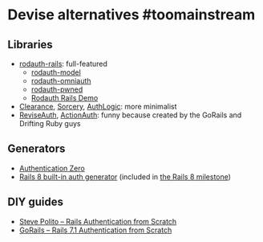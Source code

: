 # Devise alternatives #toomainstream

## Libraries

- [rodauth-rails](https://github.com/janko/rodauth-rails): full-featured
  - [rodauth-model](https://github.com/janko/rodauth-model)
  - [rodauth-omniauth](https://github.com/janko/rodauth-omniauth)
  - [rodauth-pwned](https://github.com/janko/rodauth-pwned)
  - [Rodauth Rails Demo](https://github.com/janko/rodauth-demo-rails)
- [Clearance](https://github.com/thoughtbot/clearance), [Sorcery](https://github.com/Sorcery/sorcery), [AuthLogic](http://AuthLogic): more minimalist
- [ReviseAuth](https://github.com/excid3/revise_auth), [ActionAuth](https://github.com/kobaltz/action_auth): funny because created by the GoRails and Drifting Ruby guys

## Generators

- [Authentication Zero](https://github.com/lazaronixon/authentication-zero)
- [Rails 8 built-in auth generator](https://github.com/rails/rails/issues/50446) (included in [the Rails 8 milestone](https://github.com/rails/rails/milestone/87))

## DIY guides

- [Steve Polito – Rails Authentication from Scratch](https://stevepolito.design/blog/rails-authentication-from-scratch)
- [GoRails – Rails 7.1 Authentication from Scratch](https://gorails.com/episodes/rails-7-1-authentication-from-scratch)
